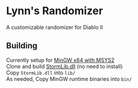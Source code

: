 # Lynn's Randomizer
A customizable randomizer for Diablo II  

## Building
Currently setup for [MinGW x64 with MSYS2](https://www.msys2.org/)  
Clone and build [StormLib.dll](https://github.com/ladislav-zezula/StormLib) (no need to install)  
Copy `StormLib.dll` into `lib/`  
As needed, Copy MinGW runtime binaries into `bin/`  
